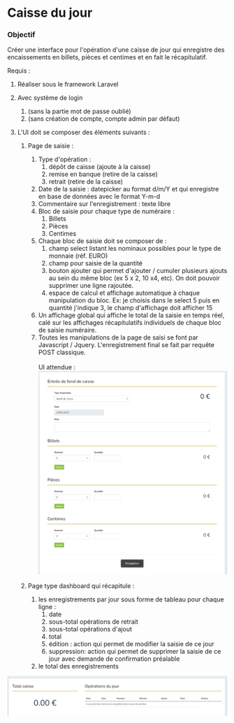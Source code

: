# Caisse du jour
### Objectif
Créer une interface pour l'opération d'une caisse de jour qui enregistre des encaissements en billets, pièces et centimes et en fait le récapitulatif.

Requis : 

1. Réaliser sous le framework Laravel

2. Avec système de login 
   1. (sans la partie mot de passe oublié)
   2. (sans création de compte, compte admin par défaut)
   
3. L'UI doit se composer des éléments suivants :

   1. Page de saisie :
      1. Type d'opération :
         1. dépôt de caisse (ajoute à la caisse)
         2. remise en banque (retire de la caisse)
         3. retrait (retire de la caisse)
      2. Date de la saisie : datepicker au format d/m/Y et qui enregistre en base de données avec le format Y-m-d
      3. Commentaire sur l'enregistrement : texte libre
      4. Bloc de saisie pour chaque type de numéraire :
         1. Billets
         2. Pièces
         3. Centimes
      5. Chaque bloc de saisie doit se composer de :
         1. champ select listant les nominaux possibles pour le type de monnaie (réf. EURO)
         2. champ pour saisie de la quantité 
         3. bouton ajouter qui permet d'ajouter / cumuler plusieurs ajouts au sein du même bloc (ex 5 x 2, 10 x4, etc). On doit pouvoir supprimer une ligne rajoutée.
         4. espace de calcul et affichage automatique à chaque manipulation du bloc. Ex: je choisis dans le select 5 puis en quantité j'indique 3, le champ d'affichage doit afficher 15
      6. Un affichage global qui affiche le total de la saisie en temps réel, calé sur les affichages récapitulatifs individuels de chaque bloc de saisie numéraire.
      7. Toutes les manipulations de la page de saisi se font par Javascript / Jquery. L'enregistrement final se fait par requête POST classique.\
         &nbsp;
      \
      UI attendue :
![img.png](img.png)
         

   2. Page type dashboard qui récapitule :
      1. les enregistrements par jour sous forme de tableau pour chaque ligne :
         1. date
         2. sous-total opérations de retrait
         3. sous-total opérations d'ajout
         4. total
         5. édition : action qui permet de modifier la saisie de ce jour
         6. suppression: action qui permet de supprimer la saisie de ce jour avec demande de confirmation préalable
      2. le total des enregistrements

![img_1.png](img_1.png)

